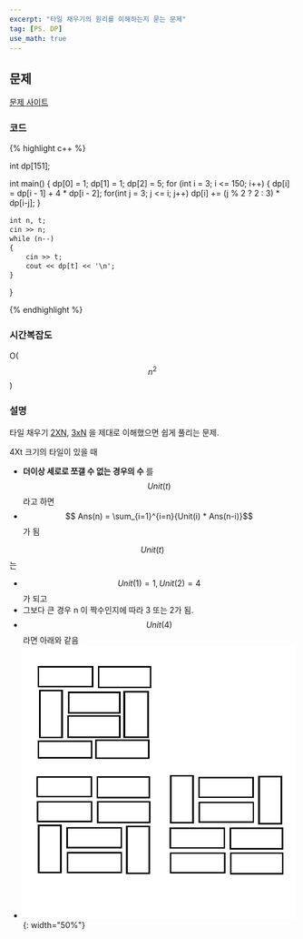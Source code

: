 ```yaml
---
excerpt: "타일 채우기의 원리를 이해하는지 묻는 문제"
tag: [PS. DP]
use_math: true
---
```


## 문제

[문제 사이트](https://www.acmicpc.net/problem/2718)

### 코드

{% highlight c++ %}

int dp[151];

int main()
{
	dp[0] = 1; dp[1] = 1; dp[2] = 5;
	for (int i = 3; i <= 150; i++)
	{
		dp[i] = dp[i - 1] + 4 * dp[i - 2];
		for(int j = 3; j <= i; j++)
			dp[i] += (j % 2 ? 2 : 3) * dp[i-j];
	}

	int n, t;
	cin >> n;
	while (n--)
	{
		cin >> t;
		cout << dp[t] << '\n';
	}
}

{% endhighlight %}

### 시간복잡도

O($$n^2$$)

### 설명

타일 채우기 [2XN](https://www.acmicpc.net/problem/11726), [3xN](https://www.acmicpc.net/problem/2133) 을 제대로 이해했으면 쉽게 풀리는 문제.

4Xt 크기의 타일이 있을 때
+ __더이상 세로로 쪼갤 수 없는 경우의 수__ 를 $$ Unit(t) $$ 라고 하면
+ $$ Ans(n) = \sum_{i=1}^{i=n}{Unit(i) * Ans(n-i)}$$ 가 됨

$$ Unit(t) $$ 는
+ $$ Unit(1) = 1, Unit(2) = 4 $$ 가 되고 
+ 그보다 큰 경우 n 이 짝수인지에 따라 3 또는 2가 됨.
+ $$ Unit(4) $$ 라면 아래와 같음
+ ![example](/Posts/Algorithm/BOJ-Gold/2718.png){: width="50%"} 

